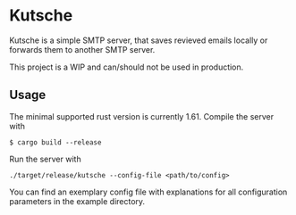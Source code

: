 # Kutsche

Kutsche is a simple SMTP server, that saves revieved emails locally or forwards them to another SMTP server.

This project is a WIP and can/should not be used in production.

## Usage

The minimal supported rust version is currently 1.61. Compile the server with

	$ cargo build --release

Run the server with

	./target/release/kutsche --config-file <path/to/config>

You can find an exemplary config file with explanations for all configuration parameters in the example directory.
